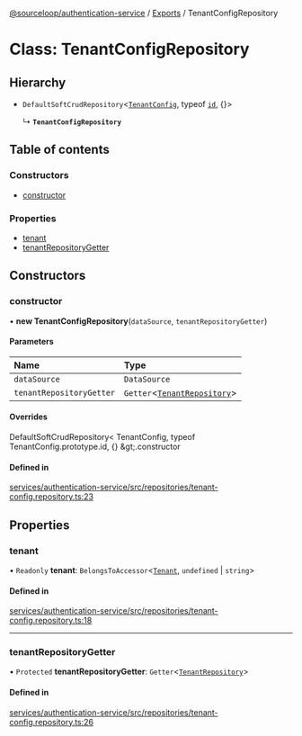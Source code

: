 [@sourceloop/authentication-service](../README.md) / [Exports](../modules.md) / TenantConfigRepository

# Class: TenantConfigRepository

## Hierarchy

- `DefaultSoftCrudRepository`<[`TenantConfig`](TenantConfig.md), typeof [`id`](TenantConfig.md#id), {}\>

  ↳ **`TenantConfigRepository`**

## Table of contents

### Constructors

- [constructor](TenantConfigRepository.md#constructor)

### Properties

- [tenant](TenantConfigRepository.md#tenant)
- [tenantRepositoryGetter](TenantConfigRepository.md#tenantrepositorygetter)

## Constructors

### constructor

• **new TenantConfigRepository**(`dataSource`, `tenantRepositoryGetter`)

#### Parameters

| Name | Type |
| :------ | :------ |
| `dataSource` | `DataSource` |
| `tenantRepositoryGetter` | `Getter`<[`TenantRepository`](TenantRepository.md)\> |

#### Overrides

DefaultSoftCrudRepository&lt;
  TenantConfig,
  typeof TenantConfig.prototype.id,
  {}
\&gt;.constructor

#### Defined in

[services/authentication-service/src/repositories/tenant-config.repository.ts:23](https://github.com/sourcefuse/loopback4-microservice-catalog/blob/93a7f917/services/authentication-service/src/repositories/tenant-config.repository.ts#L23)

## Properties

### tenant

• `Readonly` **tenant**: `BelongsToAccessor`<[`Tenant`](Tenant.md), `undefined` \| `string`\>

#### Defined in

[services/authentication-service/src/repositories/tenant-config.repository.ts:18](https://github.com/sourcefuse/loopback4-microservice-catalog/blob/93a7f917/services/authentication-service/src/repositories/tenant-config.repository.ts#L18)

___

### tenantRepositoryGetter

• `Protected` **tenantRepositoryGetter**: `Getter`<[`TenantRepository`](TenantRepository.md)\>

#### Defined in

[services/authentication-service/src/repositories/tenant-config.repository.ts:26](https://github.com/sourcefuse/loopback4-microservice-catalog/blob/93a7f917/services/authentication-service/src/repositories/tenant-config.repository.ts#L26)
